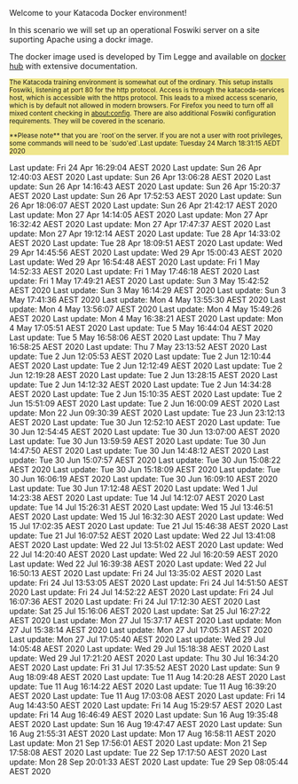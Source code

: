 Welcome to your Katacoda Docker environment!

In this scenario we will set up an operational Foswiki server on a site suporting Apache using a dockr image.

The docker image used is developed by Tim Legge and available on
[docker hub](https://hub.docker.com/r/timlegge/docker-foswiki)
with extensive documentation.

<div style="background-color: khaki; font-size: smaller" >

The Katacoda training environment is somewhat out of the ordinary. This setup installs Foswiki, listening at port 80 for the http protocol.
Access is through the katacoda-services host, which is accessible with the https protocol.
This leads to a mixed access scenario, which is by default not allowed in modern browsers.
For Firefox  you need to turn off all mixed content checking in
[about:config](https://docs.sdl.com/LiveContent/content/en-US/SDL%20Web-v5/GUID-A96F0612-53DE-4E35-AE09-48D57146D6E4).
There are also additional Foswiki configuration requirements. They will be covered in the scenario.
<p />
**Please note** that you are `root`on the server.
If you are not a user with root privileges, some commands will need to be `sudo'ed`.Last update: Tuesday 24 March  18:31:15 AEDT 2020
</div>


Last update: Fri 24 Apr 16:29:04 AEST 2020
Last update: Sun 26 Apr 12:40:03 AEST 2020
Last update: Sun 26 Apr 13:06:28 AEST 2020
Last update: Sun 26 Apr 14:16:43 AEST 2020
Last update: Sun 26 Apr 15:20:37 AEST 2020
Last update: Sun 26 Apr 17:52:53 AEST 2020
Last update: Sun 26 Apr 18:06:07 AEST 2020
Last update: Sun 26 Apr 21:42:17 AEST 2020
Last update: Mon 27 Apr 14:14:05 AEST 2020
Last update: Mon 27 Apr 16:32:42 AEST 2020
Last update: Mon 27 Apr 17:47:37 AEST 2020
Last update: Mon 27 Apr 19:12:14 AEST 2020
Last update: Tue 28 Apr 14:33:02 AEST 2020
Last update: Tue 28 Apr 18:09:51 AEST 2020
Last update: Wed 29 Apr 14:45:56 AEST 2020
Last update: Wed 29 Apr 15:00:43 AEST 2020
Last update: Wed 29 Apr 16:54:48 AEST 2020
Last update: Fri  1 May 14:52:33 AEST 2020
Last update: Fri  1 May 17:46:18 AEST 2020
Last update: Fri  1 May 17:49:21 AEST 2020
Last update: Sun  3 May 15:42:52 AEST 2020
Last update: Sun  3 May 16:14:29 AEST 2020
Last update: Sun  3 May 17:41:36 AEST 2020
Last update: Mon  4 May 13:55:30 AEST 2020
Last update: Mon  4 May 13:56:07 AEST 2020
Last update: Mon  4 May 15:49:26 AEST 2020
Last update: Mon  4 May 16:38:21 AEST 2020
Last update: Mon  4 May 17:05:51 AEST 2020
Last update: Tue  5 May 16:44:04 AEST 2020
Last update: Tue  5 May 16:58:06 AEST 2020
Last update: Thu  7 May 16:58:25 AEST 2020
Last update: Thu  7 May 23:13:52 AEST 2020
Last update: Tue  2 Jun 12:05:53 AEST 2020
Last update: Tue  2 Jun 12:10:44 AEST 2020
Last update: Tue  2 Jun 12:12:49 AEST 2020
Last update: Tue  2 Jun 12:19:28 AEST 2020
Last update: Tue  2 Jun 13:28:15 AEST 2020
Last update: Tue  2 Jun 14:12:32 AEST 2020
Last update: Tue  2 Jun 14:34:28 AEST 2020
Last update: Tue  2 Jun 15:10:35 AEST 2020
Last update: Tue  2 Jun 15:51:09 AEST 2020
Last update: Tue  2 Jun 16:00:09 AEST 2020
Last update: Mon 22 Jun 09:30:39 AEST 2020
Last update: Tue 23 Jun 23:12:13 AEST 2020
Last update: Tue 30 Jun 12:52:10 AEST 2020
Last update: Tue 30 Jun 12:54:45 AEST 2020
Last update: Tue 30 Jun 13:07:00 AEST 2020
Last update: Tue 30 Jun 13:59:59 AEST 2020
Last update: Tue 30 Jun 14:47:50 AEST 2020
Last update: Tue 30 Jun 14:48:12 AEST 2020
Last update: Tue 30 Jun 15:07:57 AEST 2020
Last update: Tue 30 Jun 15:08:22 AEST 2020
Last update: Tue 30 Jun 15:18:09 AEST 2020
Last update: Tue 30 Jun 16:06:19 AEST 2020
Last update: Tue 30 Jun 16:09:10 AEST 2020
Last update: Tue 30 Jun 17:12:48 AEST 2020
Last update: Wed  1 Jul 14:23:38 AEST 2020
Last update: Tue 14 Jul 14:12:07 AEST 2020
Last update: Tue 14 Jul 15:26:31 AEST 2020
Last update: Wed 15 Jul 13:46:51 AEST 2020
Last update: Wed 15 Jul 16:32:30 AEST 2020
Last update: Wed 15 Jul 17:02:35 AEST 2020
Last update: Tue 21 Jul 15:46:38 AEST 2020
Last update: Tue 21 Jul 16:07:52 AEST 2020
Last update: Wed 22 Jul 13:41:08 AEST 2020
Last update: Wed 22 Jul 13:51:02 AEST 2020
Last update: Wed 22 Jul 14:20:40 AEST 2020
Last update: Wed 22 Jul 16:20:59 AEST 2020
Last update: Wed 22 Jul 16:39:38 AEST 2020
Last update: Wed 22 Jul 16:50:13 AEST 2020
Last update: Fri 24 Jul 13:35:02 AEST 2020
Last update: Fri 24 Jul 13:53:05 AEST 2020
Last update: Fri 24 Jul 14:51:50 AEST 2020
Last update: Fri 24 Jul 14:52:22 AEST 2020
Last update: Fri 24 Jul 16:07:36 AEST 2020
Last update: Fri 24 Jul 17:12:30 AEST 2020
Last update: Sat 25 Jul 15:16:06 AEST 2020
Last update: Sat 25 Jul 16:27:22 AEST 2020
Last update: Mon 27 Jul 15:37:17 AEST 2020
Last update: Mon 27 Jul 15:38:14 AEST 2020
Last update: Mon 27 Jul 17:05:31 AEST 2020
Last update: Mon 27 Jul 17:05:40 AEST 2020
Last update: Wed 29 Jul 14:05:48 AEST 2020
Last update: Wed 29 Jul 15:18:38 AEST 2020
Last update: Wed 29 Jul 17:21:20 AEST 2020
Last update: Thu 30 Jul 16:34:20 AEST 2020
Last update: Fri 31 Jul 17:35:52 AEST 2020
Last update: Sun  9 Aug 18:09:48 AEST 2020
Last update: Tue 11 Aug 14:20:28 AEST 2020
Last update: Tue 11 Aug 16:14:22 AEST 2020
Last update: Tue 11 Aug 16:39:20 AEST 2020
Last update: Tue 11 Aug 17:03:08 AEST 2020
Last update: Fri 14 Aug 14:43:50 AEST 2020
Last update: Fri 14 Aug 15:29:57 AEST 2020
Last update: Fri 14 Aug 16:46:49 AEST 2020
Last update: Sun 16 Aug 19:35:48 AEST 2020
Last update: Sun 16 Aug 19:47:47 AEST 2020
Last update: Sun 16 Aug 21:55:31 AEST 2020
Last update: Mon 17 Aug 16:58:11 AEST 2020
Last update: Mon 21 Sep 17:56:01 AEST 2020
Last update: Mon 21 Sep 17:58:08 AEST 2020
Last update: Tue 22 Sep 17:17:50 AEST 2020
Last update: Mon 28 Sep 20:01:33 AEST 2020
Last update: Tue 29 Sep 08:05:44 AEST 2020
